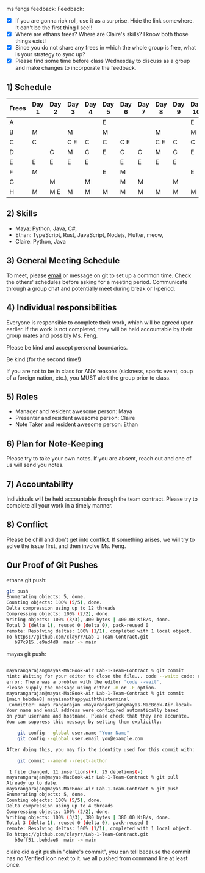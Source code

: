 ms fengs feedback:
Feedback: 

- [x] If you are gonna rick roll, use it as a surprise. Hide the link somewhere. It can't be the first thing I see!! 
- [x] Where are ethans frees? Where are Claire's skills? I know both those things exist! 
- [x] Since you do not share any frees in which the whole group is free, what is your strategy to sync up? 
- [x] Please find some time before class Wednesday to discuss as a group and make changes to incorporate the feedback.

## 1) Schedule

| Frees | Day 1 | Day 2 | Day 3 | Day 4 | Day 5 | Day 6 | Day 7 | Day 8 | Day 9 | Day 10 |
|-------|-------|-------|-------|-------|-------|-------|-------|-------|-------|--------|
| A     |       |       |       |       | E     |       |       |       |       | E      |
| B     | M     |       | M     |       | M     |       |       | M     |       | M      |
| C     | C     |       | C E   | C     | C     | C E   |       | C E   | C     | C      |
| D     |       | C     | M     | C     | E     | C     | C     | M     | C     | E      |
| E     | E     | E     | E     | E     |       | E     | E     | E     | E     |        |
| F     | M     |       |       |       | E     | M     |       |       |       | E      |
| G     |       | M     |       | M     |       | M     | M     |       | M     |        |
| H     | M     | M E   | M     | M     | M     | M     | M     | M     | M     | M      |


## 2) Skills 
* Maya: Python, Java, C#,
* Ethan: TypeScript, Rust, JavaScript, Nodejs, Flutter, meow,
* Claire: Python, Java

## 3) General Meeting Schedule
To meet, please [email](https://www.youtube.com/watch?v=dQw4w9WgXcQ) or message on git to set up a common time. Check the others' schedules before asking for a meeting period.
Communicate through a group chat and potentially meet during break or I-period.

## 4) Individual responsibilities

Everyone is responsible to complete their work, which will be agreed upon earlier. If the work is not completed, they will be held accountable by their group mates and possibly Ms. Feng. 

Please be kind and accept personal boundaries. 

Be kind (for the second time!)

If you are not to be in class for ANY reasons (sickness, sports event, coup of a foreign nation, etc.), you MUST alert the group prior to class.  

## 5) Roles

* Manager and resident awesome person: Maya
* Presenter and resident awesome person: Claire
* Note Taker and resident awesome person: Ethan

## 6) Plan for Note-Keeping

Please try to take your own notes. If you are absent, reach out and one of us will send you notes. 

## 7) Accountability

Individuals will be held accountable through the team contract. Please try to complete all your work in a timely manner. 

## 8) Conflict

Please be chill and don't get into conflict. If something arises, we will try to solve the issue first, and then involve Ms. Feng. 


## Our Proof of Git Pushes

ethans git push:

```sh
git push
Enumerating objects: 5, done.
Counting objects: 100% (5/5), done.
Delta compression using up to 12 threads
Compressing objects: 100% (2/2), done.
Writing objects: 100% (3/3), 400 bytes | 400.00 KiB/s, done.
Total 3 (delta 1), reused 0 (delta 0), pack-reused 0
remote: Resolving deltas: 100% (1/1), completed with 1 local object.
To https://github.com/clayrr/Lab-1-Team-Contract.git
   b97c915..e9ad4d8  main -> main
```

mayas git push: 

```sh

mayarangarajan@mayas-MacBook-Air Lab-1-Team-Contract % git commit
hint: Waiting for your editor to close the file... code --wait: code: command not found
error: There was a problem with the editor 'code --wait'.
Please supply the message using either -m or -F option.
mayarangarajan@mayas-MacBook-Air Lab-1-Team-Contract % git commit
[main bebdae8] mayaisnothappywiththisterminal
 Committer: maya rangarajan <mayarangarajan@mayas-MacBook-Air.local>
Your name and email address were configured automatically based
on your username and hostname. Please check that they are accurate.
You can suppress this message by setting them explicitly:

    git config --global user.name "Your Name"
    git config --global user.email you@example.com

After doing this, you may fix the identity used for this commit with:

    git commit --amend --reset-author

 1 file changed, 11 insertions(+), 25 deletions(-)
mayarangarajan@mayas-MacBook-Air Lab-1-Team-Contract % git pull 
Already up to date.
mayarangarajan@mayas-MacBook-Air Lab-1-Team-Contract % git push
Enumerating objects: 5, done.
Counting objects: 100% (5/5), done.
Delta compression using up to 4 threads
Compressing objects: 100% (2/2), done.
Writing objects: 100% (3/3), 380 bytes | 380.00 KiB/s, done.
Total 3 (delta 1), reused 0 (delta 0), pack-reused 0
remote: Resolving deltas: 100% (1/1), completed with 1 local object.
To https://github.com/clayrr/Lab-1-Team-Contract.git
   b8eff51..bebdae8  main -> main

```


claire did a git push in "claire's commit", you can tell because the commit has no Verified icon next to it.
we all pushed from command line at least once.
